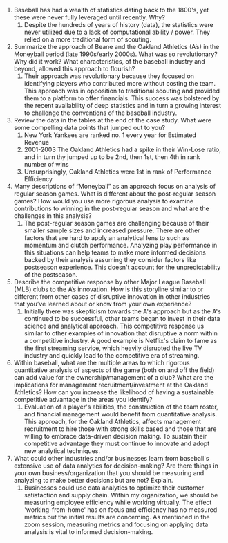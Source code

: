 1. Baseball has had a wealth of statistics dating back to the 1800's, yet these were never fully leveraged until recently. Why?
	1. Despite the hundreds of years of history (data), the statistics were never utilized due to a lack of computational ability / power. They relied on a more traditional form of scouting. 
2. Summarize the approach of Beane and the Oakland Athletics (A’s) in the Moneyball period (late 1990s/early 2000s). What was so revolutionary? Why did it work? What characteristics, of the baseball industry and beyond, allowed this approach to flourish?
	1. Their approach was revolutionary because they focused on identifying players who contributed more without costing the team. This approach was in opposition to traditional scouting and provided them to a platform to offer financials. This success was bolstered by the recent availability of deep statistics and in turn a growing interest to challenge the conventions of the baseball industry.
3. Review the data in the tables at the end of the case study. What were some compelling data points that jumped out to you?
	1. New York Yankees are ranked no. 1 every year for Estimated Revenue
	2. 2001-2003 The Oakland Athletics had a spike in their Win-Lose ratio, and in turn thy jumped up to be 2nd, then 1st, then 4th in rank number of wins
	3. Unsurprisingly, Oakland Athletics were 1st in rank of Performance Efficiency
4. Many descriptions of “Moneyball” as an approach focus on analysis of regular season games. What is different about the post-regular season games? How would you use more rigorous analysis to examine contributions to winning in the post-regular season and what are the challenges in this analysis?
	1. The post-regular season games are challenging because of their smaller sample sizes and increased pressure. There are other factors that are hard to apply an analytical lens to such as momentum and clutch performance. Analyzing play performance in this situations can help teams to make more informed decisions backed by their analysis assuming they consider factors like postseason experience. This doesn't account for the unpredictability of the postseason.
5. Describe the competitive response by other Major League Baseball (MLB) clubs to the A’s innovation. How is this storyline similar to or different from other cases of disruptive innovation in other industries that you’ve learned about or know from your own experience?
	1. Initially there was skepticism towards the A's approach but as the A's continued to be successful, other teams began to invest in their data science and analytical approach. This competitive response us similar to other examples of innovation that disruptive a norm within a competitive industry. A good example is Netflix's claim to fame as the first streaming service, which heavily disrupted the live TV industry and quickly lead to the competitive era of streaming. 
6. Within baseball, what are the multiple areas to which rigorous quantitative analysis of aspects of the game (both on and off the field) can add value for the ownership/management of a club? What are the implications for management recruitment/investment at the Oakland Athletics? How can you increase the likelihood of having a sustainable competitive advantage in the areas you identify?
	1. Evaluation of a player's abilities, the construction of the team roster, and financial management would benefit from quantitative analysis.  This approach, for the Oakland Athletics, affects management recruitment to hire those with strong skills based and those that are willing to embrace data-driven decision making. To sustain their competitive advantage they must continue to innovate and adopt new analytical techniques.
7. What could other industries and/or businesses learn from baseball's extensive use of data analytics for decision-making? Are there things in your own business/organization that you should be measuring and analyzing to make better decisions but are not? Explain.
	1. Businesses could use data analytics to optimize their customer satisfaction and supply chain. Within my organization, we should be measuring employee efficiency while working virtually. The effect 'working-from-home' has on focus and efficiency has no measured metrics but the initial results are concerning. As mentioned in the zoom session, measuring metrics and focusing on applying data analysis is vital to informed decision-making.